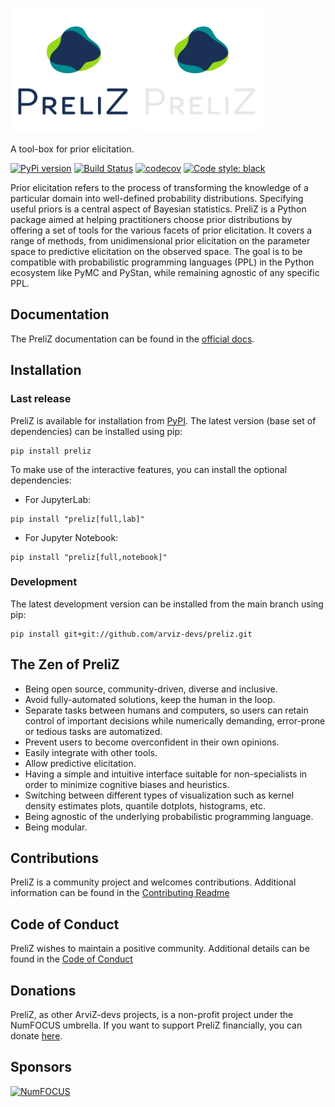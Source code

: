<img src="https://raw.githubusercontent.com/arviz-devs/preliz/main/docs/logos/PreliZ.png#gh-light-mode-only" width=200></img>
<img src="https://raw.githubusercontent.com/arviz-devs/preliz/main/docs/logos/PreliZ_white.png#gh-dark-mode-only" width=200></img>

A tool-box for prior elicitation.

[![PyPi version](https://badge.fury.io/py/preliz.svg)](https://badge.fury.io/py/preliz)
[![Build Status](https://github.com/arviz-devs/preliz/actions/workflows/test.yml/badge.svg)](https://github.com/arviz-devs/preliz/actions/workflows/test.yml)
[![codecov](https://codecov.io/gh/arviz-devs/preliz/branch/master/graph/badge.svg?token=SLJIK2O4C5 )](https://codecov.io/gh/arviz-devs/preliz/)
[![Code style: black](https://img.shields.io/badge/code%20style-black-000000.svg)](https://github.com/ambv/black)


Prior elicitation refers to the process of transforming the knowledge of a particular domain into well-defined probability distributions. Specifying useful priors is a central aspect of Bayesian statistics. PreliZ is a Python package aimed at helping practitioners choose prior distributions by offering a set of tools for the various facets of prior elicitation. It covers a range of methods, from unidimensional prior elicitation on the parameter space to predictive elicitation on the observed space. The goal is to be compatible with probabilistic programming languages (PPL) in the Python ecosystem like PyMC and PyStan, while remaining agnostic of any specific PPL.

## Documentation

The PreliZ documentation can be found in the [official docs](https://preliz.readthedocs.io/en/latest/).

## Installation

### Last release
PreliZ is available for installation from [PyPI](https://pypi.org/project/preliz/).
The latest version (base set of dependencies) can be installed using pip:

```
pip install preliz
```
To make use of the interactive features, you can install the optional dependencies:

* For JupyterLab:

```
pip install "preliz[full,lab]"
```

* For Jupyter Notebook:

```
pip install "preliz[full,notebook]"
```

### Development
The latest development version can be installed from the main branch using pip:

```
pip install git+git://github.com/arviz-devs/preliz.git
```


## The Zen of PreliZ
* Being open source, community-driven, diverse and inclusive.
* Avoid fully-automated solutions, keep the human in the loop.
* Separate tasks between humans and computers, so users can retain control of important decisions while numerically demanding, error-prone or tedious tasks are automatized.
* Prevent users to become overconfident in their own opinions.
* Easily integrate with other tools.
* Allow predictive elicitation.
* Having a simple and intuitive interface suitable for non-specialists in order to minimize cognitive biases and heuristics.
* Switching between different types of visualization such as kernel density estimates plots, quantile dotplots, histograms, etc. 
* Being agnostic of the underlying probabilistic programming language.
* Being modular.


## Contributions
PreliZ is a community project and welcomes contributions.
Additional information can be found in the [Contributing Readme](https://github.com/arviz-devs/preliz/blob/main/CONTRIBUTING.md)


## Code of Conduct
PreliZ wishes to maintain a positive community. Additional details
can be found in the [Code of Conduct](https://github.com/arviz-devs/preliz/blob/main/CODE_OF_CONDUCT.md)

## Donations
PreliZ, as other ArviZ-devs projects, is a non-profit project under the NumFOCUS umbrella. If you want to support PreliZ financially, you can donate [here](https://numfocus.org/donate-to-arviz).

## Sponsors
[![NumFOCUS](https://www.numfocus.org/wp-content/uploads/2017/07/NumFocus_LRG.png)](https://numfocus.org)
